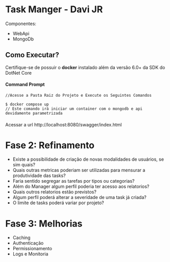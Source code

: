 # Task Manger - Davi JR

Componentes:
- WebApi
- MongoDb

## Como Executar?
Certifique-se de possuir o **docker** instalado além da versão 6.0+ da SDK do DotNet Core

#### Command Prompt

````
//Acesse a Pasta Raiz do Projeto e Execute os Seguintes Comandos

$ docker compose up
// Este comando irá iniciar um container com o mongodb e api devidamente parametrizada
````

####
Acessar  a url http://localhost:8080/swagger/index.html


# Fase 2: Refinamento

- Existe a possibilidade de criação de novas modalidades de usuários, se sim quais?
- Quais outras metricas poderiam ser utilizadas para mensurar a produtividade das tasks?
- Faria sentido segregar as tarefas por tipos ou categorias?
- Além do Manager algum perfil poderia ter acesso aos relatorios?
- Quais outros relatorios estão previstos?
- Algum perfil poderá alterar a severidade de uma task já criada?
- O limite de tasks poderá variar por projeto?


# Fase 3: Melhorias

- Caching
- Authenticação
- Permissionamento
- Logs e Monitoria